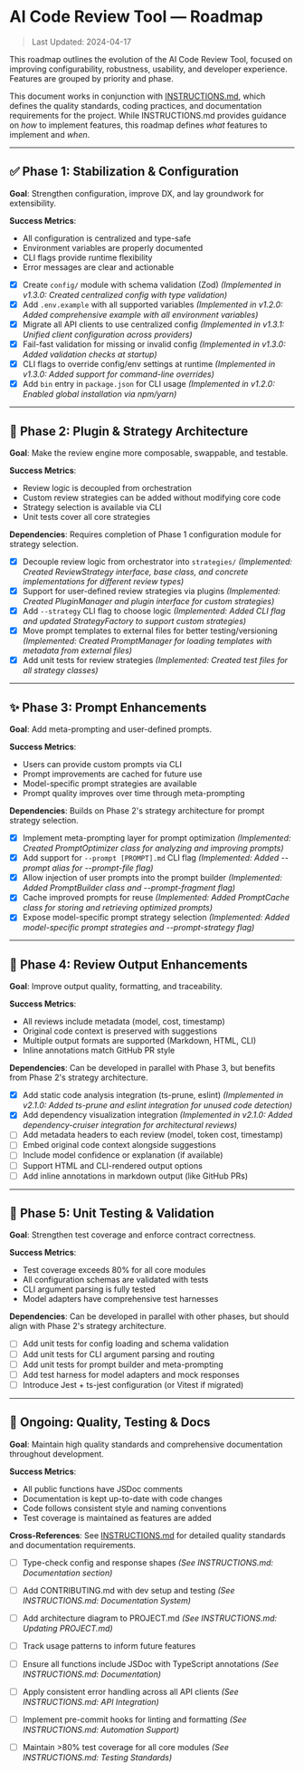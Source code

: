 # AI Code Review Tool — Roadmap

> Last Updated: 2024-04-17

This roadmap outlines the evolution of the AI Code Review Tool, focused on improving configurability, robustness, usability, and developer experience. Features are grouped by priority and phase.

This document works in conjunction with [INSTRUCTIONS.md](./INSTRUCTIONS.md), which defines the quality standards, coding practices, and documentation requirements for the project. While INSTRUCTIONS.md provides guidance on *how* to implement features, this roadmap defines *what* features to implement and *when*.

---

## ✅ Phase 1: Stabilization & Configuration 

**Goal**: Strengthen configuration, improve DX, and lay groundwork for extensibility.

**Success Metrics**:
- All configuration is centralized and type-safe
- Environment variables are properly documented
- CLI flags provide runtime flexibility
- Error messages are clear and actionable

- [x] Create `config/` module with schema validation (Zod) *(Implemented in v1.3.0: Created centralized config with type validation)*
- [x] Add `.env.example` with all supported variables *(Implemented in v1.2.0: Added comprehensive example with all environment variables)*
- [x] Migrate all API clients to use centralized config *(Implemented in v1.3.1: Unified client configuration across providers)*
- [x] Fail-fast validation for missing or invalid config *(Implemented in v1.3.0: Added validation checks at startup)*
- [x] CLI flags to override config/env settings at runtime *(Implemented in v1.3.0: Added support for command-line overrides)*
- [x] Add `bin` entry in `package.json` for CLI usage *(Implemented in v1.2.0: Enabled global installation via npm/yarn)*

---

## 🚧 Phase 2: Plugin & Strategy Architecture 

**Goal**: Make the review engine more composable, swappable, and testable.

**Success Metrics**:
- Review logic is decoupled from orchestration
- Custom review strategies can be added without modifying core code
- Strategy selection is available via CLI
- Unit tests cover all core strategies

**Dependencies**: Requires completion of Phase 1 configuration module for strategy selection.

- [x] Decouple review logic from orchestrator into `strategies/` *(Implemented: Created ReviewStrategy interface, base class, and concrete implementations for different review types)*
- [x] Support for user-defined review strategies via plugins *(Implemented: Created PluginManager and plugin interface for custom strategies)*
- [x] Add `--strategy` CLI flag to choose logic *(Implemented: Added CLI flag and updated StrategyFactory to support custom strategies)*
- [x] Move prompt templates to external files for better testing/versioning *(Implemented: Created PromptManager for loading templates with metadata from external files)*
- [x] Add unit tests for review strategies *(Implemented: Created test files for all strategy classes)*

---

## ✨ Phase 3: Prompt Enhancements

**Goal**: Add meta-prompting and user-defined prompts.

**Success Metrics**:
- Users can provide custom prompts via CLI
- Prompt improvements are cached for future use
- Model-specific prompt strategies are available
- Prompt quality improves over time through meta-prompting

**Dependencies**: Builds on Phase 2's strategy architecture for prompt strategy selection.

- [x] Implement meta-prompting layer for prompt optimization *(Implemented: Created PromptOptimizer class for analyzing and improving prompts)*
- [x] Add support for `--prompt [PROMPT].md` CLI flag *(Implemented: Added --prompt alias for --prompt-file flag)*
- [x] Allow injection of user prompts into the prompt builder *(Implemented: Added PromptBuilder class and --prompt-fragment flag)*
- [x] Cache improved prompts for reuse *(Implemented: Added PromptCache class for storing and retrieving optimized prompts)*
- [x] Expose model-specific prompt strategy selection *(Implemented: Added model-specific prompt strategies and --prompt-strategy flag)*

---

## 🚧 Phase 4: Review Output Enhancements 

**Goal**: Improve output quality, formatting, and traceability.

**Success Metrics**:
- All reviews include metadata (model, cost, timestamp)
- Original code context is preserved with suggestions
- Multiple output formats are supported (Markdown, HTML, CLI)
- Inline annotations match GitHub PR style

**Dependencies**: Can be developed in parallel with Phase 3, but benefits from Phase 2's strategy architecture.

- [x] Add static code analysis integration (ts-prune, eslint) *(Implemented in v2.1.0: Added ts-prune and eslint integration for unused code detection)*
- [x] Add dependency visualization integration *(Implemented in v2.1.0: Added dependency-cruiser integration for architectural reviews)*
- [ ] Add metadata headers to each review (model, token cost, timestamp)
- [ ] Embed original code context alongside suggestions
- [ ] Include model confidence or explanation (if available)
- [ ] Support HTML and CLI-rendered output options
- [ ] Add inline annotations in markdown output (like GitHub PRs)
---

## 🧪 Phase 5: Unit Testing & Validation 

**Goal**: Strengthen test coverage and enforce contract correctness.

**Success Metrics**:
- Test coverage exceeds 80% for all core modules
- All configuration schemas are validated with tests
- CLI argument parsing is fully tested
- Model adapters have comprehensive test harnesses

**Dependencies**: Can be developed in parallel with other phases, but should align with Phase 2's strategy architecture.

- [ ] Add unit tests for config loading and schema validation
- [ ] Add unit tests for CLI argument parsing and routing
- [ ] Add unit tests for prompt builder and meta-prompting
- [ ] Add test harness for model adapters and mock responses
- [ ] Introduce Jest + ts-jest configuration (or Vitest if migrated)

---

## 🧪 Ongoing: Quality, Testing & Docs

**Goal**: Maintain high quality standards and comprehensive documentation throughout development.

**Success Metrics**:
- All public functions have JSDoc comments
- Documentation is kept up-to-date with code changes
- Code follows consistent style and naming conventions
- Test coverage is maintained as features are added

**Cross-References**: See [INSTRUCTIONS.md](./INSTRUCTIONS.md) for detailed quality standards and documentation requirements.

- [ ] Type-check config and response shapes *(See INSTRUCTIONS.md: Documentation section)*
- [ ] Add CONTRIBUTING.md with dev setup and testing *(See INSTRUCTIONS.md: Documentation System)*
- [ ] Add architecture diagram to PROJECT.md *(See INSTRUCTIONS.md: Updating PROJECT.md)*
- [ ] Track usage patterns to inform future features
- [ ] Ensure all functions include JSDoc with TypeScript annotations *(See INSTRUCTIONS.md: Documentation)*
- [ ] Apply consistent error handling across all API clients *(See INSTRUCTIONS.md: API Integration)*
- [ ] Implement pre-commit hooks for linting and formatting *(See INSTRUCTIONS.md: Automation Support)*
- [ ] Maintain >80% test coverage for all core modules *(See INSTRUCTIONS.md: Testing Standards)*

